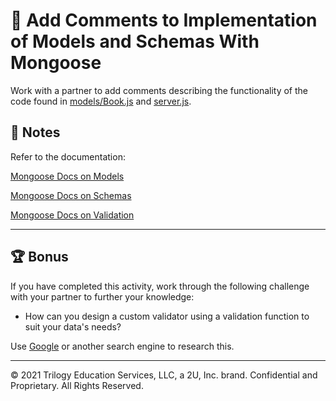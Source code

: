 # 📐 Add Comments to Implementation of Models and Schemas With Mongoose

Work with a partner to add comments describing the functionality of the code found in [models/Book.js](./Unsolved/models/Book.js) and [server.js](./Unsolved/server.js).

## 📝 Notes

Refer to the documentation: 

[Mongoose Docs on Models](https://mongoosejs.com/docs/models.html)

[Mongoose Docs on Schemas](https://mongoosejs.com/docs/guide.html)

[Mongoose Docs on Validation](https://mongoosejs.com/docs/validation.html)

---

## 🏆 Bonus

If you have completed this activity, work through the following challenge with your partner to further your knowledge:

* How can you design a custom validator using a validation function to suit your data's needs? 

Use [Google](https://www.google.com) or another search engine to research this.

---
© 2021 Trilogy Education Services, LLC, a 2U, Inc. brand. Confidential and Proprietary. All Rights Reserved.
